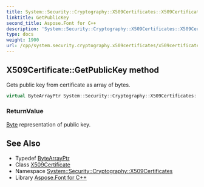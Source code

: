 ```yaml
---
title: System::Security::Cryptography::X509Certificates::X509Certificate::GetPublicKey method
linktitle: GetPublicKey
second_title: Aspose.Font for C++
description: 'System::Security::Cryptography::X509Certificates::X509Certificate::GetPublicKey method. Gets public key from certificate as array of bytes in C++.'
type: docs
weight: 1900
url: /cpp/system.security.cryptography.x509certificates/x509certificate/getpublickey/
---
```

## X509Certificate::GetPublicKey method


Gets public key from certificate as array of bytes.

```cpp
virtual ByteArrayPtr System::Security::Cryptography::X509Certificates::X509Certificate::GetPublicKey() const
```


### ReturnValue

[Byte](../../../system/byte/) representation of public key.

## See Also

* Typedef [ByteArrayPtr](../../../system/bytearrayptr/)
* Class [X509Certificate](../)
* Namespace [System::Security::Cryptography::X509Certificates](../../)
* Library [Aspose.Font for C++](../../../)
